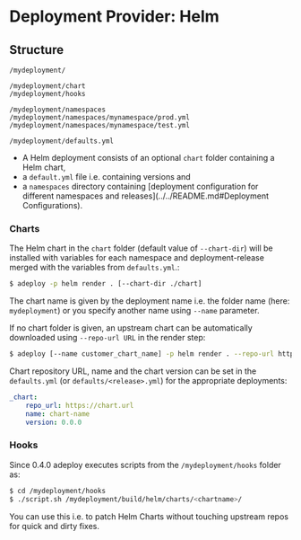 # Deployment Provider: Helm

## Structure

```
/mydeployment/

/mydeployment/chart
/mydeployment/hooks

/mydeployment/namespaces
/mydeployment/namespaces/mynamespace/prod.yml
/mydeployment/namespaces/mynamespace/test.yml

/mydeployment/defaults.yml
```

* A Helm deployment consists of an optional `chart` folder containing a Helm chart,
* a `default.yml` file i.e. containing versions and
* a `namespaces` directory containing [deployment configuration for different namespaces and releases](../../README.md#Deployment Configurations).

### Charts

The Helm chart in the `chart` folder (default value of `--chart-dir`) will be installed with variables for each namespace and deployment-release merged with the variables from `defaults.yml`.:

```bash
$ adeploy -p helm render . [--chart-dir ./chart]
```

The chart name is given by the deployment name i.e. the folder name (here: `mydeployment`) or you specify another name using
`--name` parameter.

If no chart folder is given, an upstream chart can be automatically downloaded using `--repo-url URL` in the render step:
 
```bash
$ adeploy [--name customer_chart_name] -p helm render . --repo-url https://chart.url
```

Chart repository URL, name and the chart version can be set in the `defaults.yml` (or `defaults/<release>.yml`) for the appropriate deployments:

```yaml
_chart:
    repo_url: https://chart.url
    name: chart-name
    version: 0.0.0
```

### Hooks

Since 0.4.0 adeploy executes scripts from the `/mydeployment/hooks` folder as:
```bash
$ cd /mydeployment/hooks
$ ./script.sh /mydeployment/build/helm/charts/<chartname>/
```
You can use this i.e. to patch Helm Charts without touching upstream repos for quick and dirty fixes.